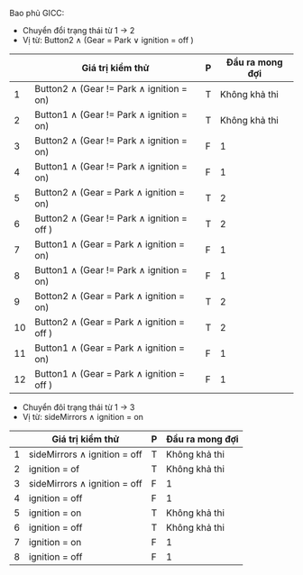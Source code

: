 Bao phủ GICC:

* Chuyển đổi trạng thái từ 1 -> 2
* Vị từ: Button2 ∧ (Gear = Park ∨ ignition = off )

|             |     Giá trị kiểm thử    |    P   | Đầu ra mong đợi  |
| ----------- | ---------| -------| ------------|
|      1      |     Button2 ∧ (Gear != Park ∧ ignition = on)   |    T   |       Không khả thi     |
|      2      |     Button1 ∧ (Gear != Park ∧ ignition = on)    |    T   |       Không khả thi     |
|      3      |     Button2 ∧ (Gear != Park ∧ ignition = on)    |    F   |       1     |
|      4      |     Button1 ∧ (Gear != Park ∧ ignition = on)    |    F   |       1     |
|      5      |     Button2 ∧ (Gear = Park ∧ ignition = on)    |    T   |       2     |
|      6      |     Button2 ∧ (Gear != Park ∧ ignition = off )    |    T   |       2     |
|      7      |     Button1 ∧ (Gear = Park ∧ ignition = on)    |    F   |       1     |
|      8      |     Button1 ∧ (Gear != Park ∧ ignition = on)    |    F   |       1     |
|      9      |      Botton2 ∧ (Gear = Park ∧ ignition = on)   |    T  |       2    |
|      10      |     Button2 ∧ (Gear = Park ∧ ignition = off )    |    T   |       2    |
|      11      |     Button1 ∧ (Gear = Park ∧ ignition = on)     |    F   |       1     |
|      12      |    Button1 ∧ (Gear = Park ∧ ignition = off )    |    F   |       1     |

* Chuyển đôỉ trạng thái từ 1 -> 3
* Vị từ:  sideMirrors ∧ ignition = on

|             |     Giá trị kiểm thử    |    P   | Đầu ra mong đợi  |
| ----------- | ---------| -------| ------------|
|      1      |     sideMirrors ∧ ignition = off    |    T   |       Không khả thi    |
|      2      |     ignition = of     |    T   |       Không khả thi     |
|      3      |     sideMirrors ∧ ignition = off     |    F   |       1     |
|      4      |     ignition = off      |    F   |       1     |
|      5      |     ignition = on     |    T   |       Không khả thi     |
|      6     |     ignition = off     |    T   |       Không khả thi     |
|      7     |     ignition = on     |    F   |       1     |
|      8     |     ignition = off     |    F   |       1     |
